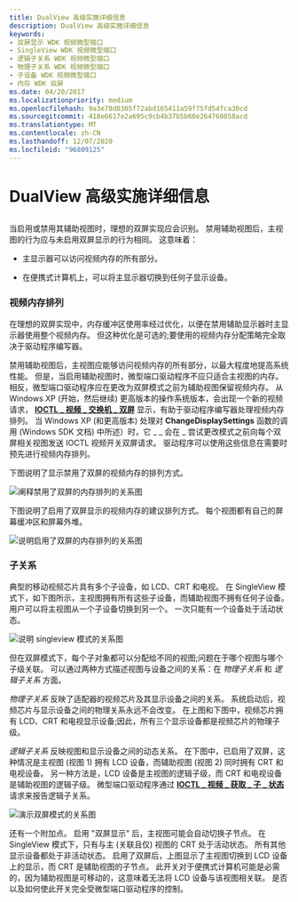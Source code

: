 ```yaml
---
title: DualView 高级实施详细信息
description: DualView 高级实施详细信息
keywords:
- 双屏显示 WDK 视频微型端口
- SingleView WDK 视频微型端口
- 逻辑子关系 WDK 视频微型端口
- 物理子关系 WDK 视频微型端口
- 子设备 WDK 视频微型端口
- 内存 WDK 双屏
ms.date: 04/20/2017
ms.localizationpriority: medium
ms.openlocfilehash: 9a3e78d0305f72abd165411a59f75fd54fca30cd
ms.sourcegitcommit: 418e6617e2a695c9cb4b37b5b60e264760858acd
ms.translationtype: MT
ms.contentlocale: zh-CN
ms.lasthandoff: 12/07/2020
ms.locfileid: "96809125"
---
```

# <a name="dualview-advanced-implementation-details"></a>DualView 高级实施详细信息


## <span id="ddk_dualview_advanced_implementation_details_gg"></span><span id="DDK_DUALVIEW_ADVANCED_IMPLEMENTATION_DETAILS_GG"></span>


当启用或禁用其辅助视图时，理想的双屏实现应会识别。 禁用辅助视图后，主视图的行为应与未启用双屏显示的行为相同。 这意味着：

-   主显示器可以访问视频内存的所有部分。

-   在便携式计算机上，可以将主显示器切换到任何子显示设备。

### <a name="span-idvideo_memory_arrangementspanspan-idvideo_memory_arrangementspanspan-idvideo_memory_arrangementspanvideo-memory-arrangement"></a><span id="Video_Memory_Arrangement"></span><span id="video_memory_arrangement"></span><span id="VIDEO_MEMORY_ARRANGEMENT"></span>视频内存排列

在理想的双屏实现中，内存缓冲区使用率经过优化，以便在禁用辅助显示器时主显示器使用整个视频内存。 但这种优化是可选的;要使用的视频内存分配策略完全取决于驱动程序编写器。

禁用辅助视图后，主视图应能够访问视频内存的所有部分，以最大程度地提高系统性能。 但是，当启用辅助视图时，微型端口驱动程序不应只适合主视图的内存。 相反，微型端口驱动程序应在更改为双屏模式之前为辅助视图保留视频内存。 从 Windows XP (开始，然后继续) 更高版本的操作系统版本，会出现一个新的视频请求， [**IOCTL \_ 视频 \_ 交换机 \_ 双屏**](/windows-hardware/drivers/ddi/ntddvdeo/ni-ntddvdeo-ioctl_video_switch_dualview) 显示，有助于驱动程序编写器处理视频内存排列。 当 Windows XP (和更高版本) 处理对 **ChangeDisplaySettings** 函数的调用 (Windows SDK 文档) 中所述）时，它 \_ \_ 会在 \_ 尝试更改模式之前向每个双屏相关视图发送 IOCTL 视频开关双屏请求。 驱动程序可以使用这些信息在需要时预先进行视频内存排列。

下图说明了显示禁用了双屏的视频内存的排列方式。

![阐释禁用了双屏的内存排列的关系图](images/memfig1.png)

下图说明了启用了双屏显示的视频内存的建议排列方式。 每个视图都有自己的屏幕缓冲区和屏幕外堆。

![说明启用了双屏的内存排列的关系图](images/memfig2.png)

### <a name="span-idchild_relationshipsspanspan-idchild_relationshipsspanspan-idchild_relationshipsspanchild-relationships"></a><span id="Child_Relationships"></span><span id="child_relationships"></span><span id="CHILD_RELATIONSHIPS"></span>子关系

典型的移动视频芯片具有多个子设备，如 LCD、CRT 和电视。 在 SingleView 模式下，如下图所示，主视图拥有所有这些子设备，而辅助视图不拥有任何子设备。 用户可以将主视图从一个子设备切换到另一个。 一次只能有一个设备处于活动状态。

![说明 singleview 模式的关系图](images/childfig1.png)

但在双屏模式下，每个子对象都可以分配给不同的视图;问题在于哪个视图与哪个子级关联。 可以通过两种方式描述视图与设备之间的关系：在 *物理子关系* 和 *逻辑子关系* 方面。

*物理子关系* 反映了适配器的视频芯片及其显示设备之间的关系。 系统启动后，视频芯片与显示设备之间的物理关系永远不会改变。 在上图和下图中，视频芯片拥有 LCD、CRT 和电视显示设备;因此，所有三个显示设备都是视频芯片的物理子级。

*逻辑子关系* 反映视图和显示设备之间的动态关系。 在下图中，已启用了双屏，这种情况是主视图 (视图 1) 拥有 LCD 设备，而辅助视图 (视图 2) 同时拥有 CRT 和电视设备。 另一种方法是，LCD 设备是主视图的逻辑子级，而 CRT 和电视设备是辅助视图的逻辑子级。 微型端口驱动程序通过 [**IOCTL \_ 视频 \_ 获取 \_ 子 \_ 状态**](/windows-hardware/drivers/ddi/ntddvdeo/ni-ntddvdeo-ioctl_video_get_child_state) 请求来报告逻辑子关系。

![演示双屏模式的关系图](images/childfig2.png)

还有一个附加点。 启用 "双屏显示" 后，主视图可能会自动切换子节点。 在 SingleView 模式下，只有与主 (关联且仅) 视图的 CRT 处于活动状态。 所有其他显示设备都处于非活动状态。 启用了双屏后，上图显示了主视图切换到 LCD 设备上的显示，而 CRT 是辅助视图的子节点。 此开关对于便携式计算机可能是必需的，因为辅助视图是可移动的，这意味着无法将 LCD 设备与该视图相关联。 是否以及如何使此开关完全受微型端口驱动程序的控制。

 

